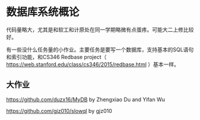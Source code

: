 # 数据库系统概论

代码量略大，尤其是和软工和计原处在同一学期略微有点蛋疼。可能大二上修比较好。

有一些没什么任务量的小作业。主要任务是要写一个数据库，支持基本的SQL语句和索引功能，和CS346 Redbase project（ https://web.stanford.edu/class/cs346/2015/redbase.html ）基本一样。

## 大作业
https://github.com/duzx16/MyDB by Zhengxiao Du and Yifan Wu

https://github.com/gjz010/slowql by gjz010
